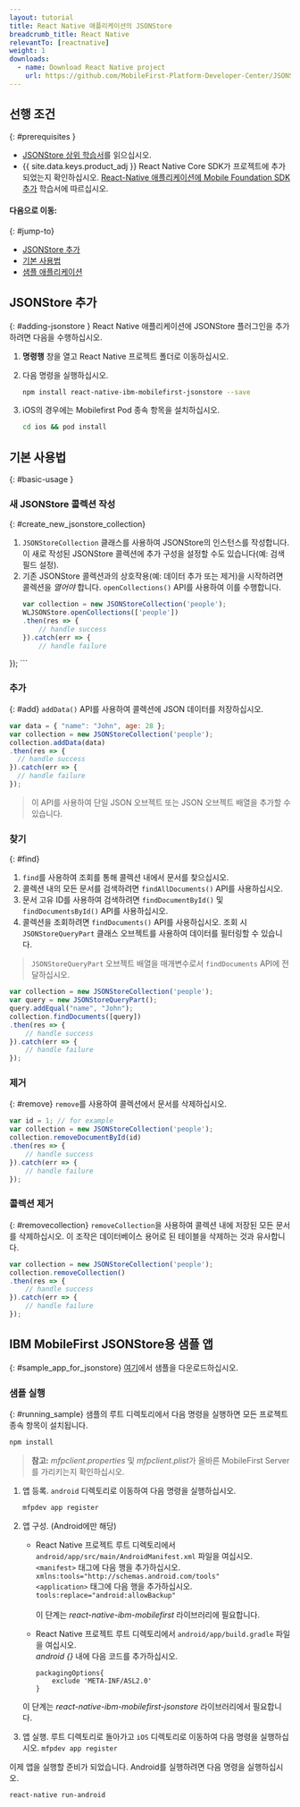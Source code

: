 ```yaml
---
layout: tutorial
title: React Native 애플리케이션의 JSONStore
breadcrumb_title: React Native
relevantTo: [reactnative]
weight: 1
downloads:
  - name: Download React Native project
    url: https://github.com/MobileFirst-Platform-Developer-Center/JSONStoreReactNative
---
```

<!-- NLS_CHARSET=UTF-8 -->
## 선행 조건
{: #prerequisites }
* [JSONStore 상위 학습서](../)를 읽으십시오.
* {{ site.data.keys.product_adj }} React Native Core SDK가 프로젝트에 추가되었는지 확인하십시오. [React-Native 애플리케이션에 Mobile Foundation SDK 추가](https://mobilefirstplatform.ibmcloud.com/tutorials/en/foundation/8.0/reactnative-tutorials/) 학습서에 따르십시오.

#### 다음으로 이동:
{: #jump-to}
* [JSONStore 추가](#adding-jsonstore)
* [기본 사용법](#basic-usage)
* [샘플 애플리케이션](#sample_app_for_jsonstore)

## JSONStore 추가
{: #adding-jsonstore }
React Native 애플리케이션에 JSONStore 플러그인을 추가하려면 다음을 수행하십시오.

1. **명령행** 창을 열고 React Native 프로젝트 폴더로 이동하십시오.
2. 다음 명령을 실행하십시오.
    ```bash
    npm install react-native-ibm-mobilefirst-jsonstore --save
    ```
3. iOS의 경우에는 Mobilefirst Pod 종속 항목을 설치하십시오.

   ```bash
   cd ios && pod install 
   ```

## 기본 사용법
{: #basic-usage }
### 새 JSONStore 콜렉션 작성
{: #create_new_jsonstore_collection}
1.  `JSONStoreCollection` 클래스를 사용하여 JSONStore의 인스턴스를 작성합니다. 이 새로 작성된 JSONStore 콜렉션에 추가 구성을 설정할 수도 있습니다(예: 검색 필드 설정).
2.  기존 JSONStore 콜렉션과의 상호작용(예: 데이터 추가 또는 제거)을 시작하려면 콜렉션을 *열어야* 합니다. `openCollections()` API를 사용하여 이를 수행합니다.
    ```javascript
    var collection = new JSONStoreCollection('people');
    WLJSONStore.openCollections(['people'])
    .then(res => {
    	// handle success
    }).catch(err => {
    	// handle failure
});
    ```

### 추가
{: #add}
`addData()` API를 사용하여 콜렉션에 JSON 데이터를 저장하십시오.

```javascript
var data = { "name": "John", age: 28 };
var collection = new JSONStoreCollection('people');
collection.addData(data)
.then(res => {
  // handle success
}).catch(err => {
  // handle failure
});
```

> 이 API를 사용하여 단일 JSON 오브젝트 또는 JSON 오브젝트 배열을 추가할 수 있습니다.

### 찾기
{: #find}
1.  `find`를 사용하여 조회를 통해 콜렉션 내에서 문서를 찾으십시오.
2.  콜렉션 내의 모든 문서를 검색하려면 `findAllDocuments()` API를 사용하십시오.
3.  문서 고유 ID를 사용하여 검색하려면 `findDocumentById()` 및 `findDocumentsById()` API를 사용하십시오.
4.  콜렉션을 조회하려면 `findDocuments()` API를 사용하십시오. 조회 시 `JSONStoreQueryPart` 클래스 오브젝트를 사용하여 데이터를 필터링할 수 있습니다.

> `JSONStoreQueryPart` 오브젝트 배열을 매개변수로서 `findDocuments` API에 전달하십시오.

```javascript
var collection = new JSONStoreCollection('people');
var query = new JSONStoreQueryPart();
query.addEqual("name", "John");
collection.findDocuments([query])
.then(res => {
	// handle success
}).catch(err => {
	// handle failure
});
```

### 제거
{: #remove}
`remove`를 사용하여 콜렉션에서 문서를 삭제하십시오.

```javascript
var id = 1; // for example
var collection = new JSONStoreCollection('people');
collection.removeDocumentById(id)
.then(res => {
	// handle success
}).catch(err => {
	// handle failure
});
```

### 콜렉션 제거
{: #removecollection}
`removeCollection`을 사용하여 콜렉션 내에 저장된 모든 문서를 삭제하십시오. 이 조작은 데이터베이스 용어로 된 테이블을 삭제하는 것과 유사합니다.

```javascript
var collection = new JSONStoreCollection('people');
collection.removeCollection()
.then(res => {
	// handle success
}).catch(err => {
	// handle failure
});
```

## IBM MobileFirst JSONStore용 샘플 앱
{: #sample_app_for_jsonstore}
[여기](https://github.com/MobileFirst-Platform-Developer-Center/JSONStoreReactNative)에서 샘플을 다운로드하십시오.

### 샘플 실행
{: #running_sample}
샘플의 루트 디렉토리에서 다음 명령을 실행하면 모든 프로젝트 종속 항목이 설치됩니다.

```bash
npm install
```

>**참고:**   *mfpclient.properties* 및 *mfpclient.plist*가 올바른 MobileFirst Server를 가리키는지 확인하십시오.

1. 앱 등록. `android` 디렉토리로 이동하여 다음 명령을 실행하십시오.
    ```bash
    mfpdev app register
    ```

2. 앱 구성.
    (Android에만 해당)
   *  React Native 프로젝트 루트 디렉토리에서 `android/app/src/main/AndroidManifest.xml` 파일을 여십시오.<br/>
    	 `<manifest>` 태그에 다음 행을 추가하십시오.<br/>
    	`xmlns:tools="http://schemas.android.com/tools"`<br/>
    	 `<application>` 태그에 다음 행을 추가하십시오.<br/>
    	`tools:replace="android:allowBackup"`<br/><br/>
    	 이 단계는 *react-native-ibm-mobilefirst* 라이브러리에 필요합니다.<br/>

	 *  React Native 프로젝트 루트 디렉토리에서 `android/app/build.gradle` 파일을 여십시오.<br/>
      *android {}* 내에 다음 코드를 추가하십시오.<br/>

        ```
        packagingOptions{
        	exclude 'META-INF/ASL2.0'
        }
        ```
      이 단계는 *react-native-ibm-mobilefirst-jsonstore* 라이브러리에서 필요합니다.

3. 앱 실행. 루트 디렉토리로 돌아가고 `iOS` 디렉토리로 이동하여 다음 명령을 실행하십시오.
    `mfpdev app register`

이제 앱을 실행할 준비가 되었습니다.
Android를 실행하려면 다음 명령을 실행하십시오.
```bash
react-native run-android
```
